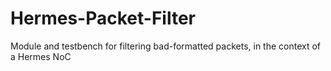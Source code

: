 # Hermes-Packet-Filter
Module and testbench for filtering bad-formatted packets, in the context of a Hermes NoC
